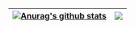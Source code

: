 
| <a href="https://github.com/anuraghazra/github-readme-stats"><img align="center" src="https://github-readme-stats.vercel.app/api?username=Pradyumn1729&show_icons=true&include_all_commits=true&theme=buefy&hide_border=true&rank_icon=github" alt="Anurag's github stats" /></a> | <a href="https://github.com/anuraghazra/github-readme-stats"><img align="center" src="https://github-readme-stats.vercel.app/api/top-langs/?username=Pradyumn1729&layout=compact&theme=buefy&hide_border=true" /></a> |
| ------------- | ------------- |
